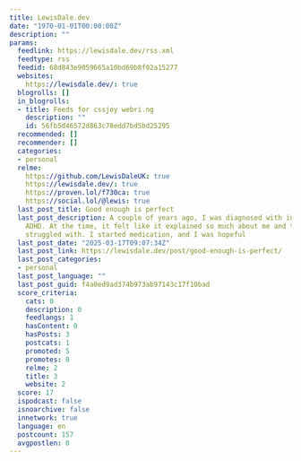 ```yaml
---
title: LewisDale.dev
date: "1970-01-01T00:00:00Z"
description: ""
params:
  feedlink: https://lewisdale.dev/rss.xml
  feedtype: rss
  feedid: 68d843e9059665a10bd69b8f02a15277
  websites:
    https://lewisdale.dev/: true
  blogrolls: []
  in_blogrolls:
  - title: Feeds for cssjoy webri.ng
    description: ""
    id: 56fb5d46572d863c78edd7bd5bd25295
  recommended: []
  recommender: []
  categories:
  - personal
  relme:
    https://github.com/LewisDaleUK: true
    https://lewisdale.dev/: true
    https://proven.lol/f730ca: true
    https://social.lol/@lewis: true
  last_post_title: Good enough is perfect
  last_post_description: A couple of years ago, I was diagnosed with inattentive-type
    ADHD. At the time, it felt like it explained so much about me and the things I
    struggled with. I started medication, and I was hopeful
  last_post_date: "2025-03-17T09:07:34Z"
  last_post_link: https://lewisdale.dev/post/good-enough-is-perfect/
  last_post_categories:
  - personal
  last_post_language: ""
  last_post_guid: f4a0ed9ad374b973ab97143c17f10bad
  score_criteria:
    cats: 0
    description: 0
    feedlangs: 1
    hasContent: 0
    hasPosts: 3
    postcats: 1
    promoted: 5
    promotes: 0
    relme: 2
    title: 3
    website: 2
  score: 17
  ispodcast: false
  isnoarchive: false
  innetwork: true
  language: en
  postcount: 157
  avgpostlen: 0
---
```

